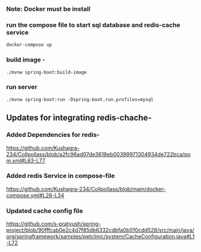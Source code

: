 ### Note: Docker must be install



###  run the compose file to start sql database and redis-cache service

```
docker-compose up
```

### build image - 

```
./mvnw spring-boot:build-image
```


### run server
```
./mvnw spring-boot:run -Dspring-boot.run.profiles=mysql
```

## Updates for integrating redis-chache- 

### Added Dependencies for redis- 

https://github.com/Kushagra-234/Collpollass/blob/a2fc96ad07de3618eb00399971304934de722bca/pom.xml#L63-L77
### Added redis Service in compose-file

https://github.com/Kushagra-234/Collpollass/blob/main/docker-compose.yml#L26-L34
### Updated cache config file

https://github.com/s-pratyush/spring-project/blob/90fffcab0e2c4d7f85db6332cdbfa0b010cdd528/src/main/java/org/springframework/samples/petclinic/system/CacheConfiguration.java#L1-L72

